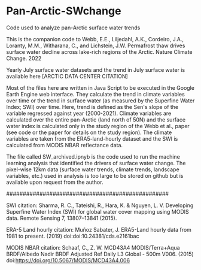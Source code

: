 # Pan-Arctic-SWchange
Code used to analyze pan-Arctic surface water trends 

This is the companion code to Webb, E.E., Liljedahl, A.K., Cordeiro, J.A., Loranty, M.M., Witharana, C., and Lichstein, J.W. Permafrost thaw drives surface water decline across lake-rich regions of the Arctic. Nature Climate Change. 2022

Yearly July surface water datasets and the trend in July surface water is available here [ARCTIC DATA CENTER CITATION]

Most of the files here are written in Java Script to be executed in the Google Earth Engine web interface. They calculate the trend in climate variables over time or the trend in surface water (as measured by the Superfine Water Index; SWI) over time. Here, trend is defined as the Sen's slope of the variable regressed against year (2000-2021). Climate variables are calculated over the entire pan-Arctic (land north of 50N) and the surface water index is calculated only in the study region of the Webb et al., paper (see code or the paper for details on the study region). The climate variables are taken from the ERA5-land-hourly dataset and the SWI is calculated from MODIS NBAR reflectance data.

The file called SW_archived.ipnyb is the code used to run the machine learning analysis that identified the drivers of surface water change. The pixel-wise 12km data (surface water trends, climate trends, landscape variables, etc.) used in analysis is too large to be stored on github but is available upon request from the author.

#################################################

SWI citation: Sharma, R. C., Tateishi, R., Hara, K. & Nguyen, L. V. Developing Superfine Water Index (SWI) for global water cover mapping using MODIS data. Remote Sensing 7, 13807–13841 (2015).

ERA-5 Land hourly citation: Muñoz Sabater, J. ERA5-Land hourly data from 1981 to present. (2019) doi:doi:10.24381/cds.e2161bac

MODIS NBAR citation: Schaaf, C., Z. W. MCD43A4 MODIS/Terra+Aqua BRDF/Albedo Nadir BRDF Adjusted Ref Daily L3 Global - 500m V006. (2015) doi:https://doi.org/10.5067/MODIS/MCD43A4.006
